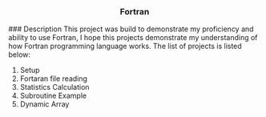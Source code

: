 <br />
<p align="center">
 <h3 align="center">Fortran</h3>

 </p>
 ### Description
This project was build to demonstrate my proficiency and ability to use Fortran,
I hope this projects demonstrate my understanding of how Fortran programming language works.
The list of projects is listed below:</br>

 1. Setup
 2. Fortaran file reading
 3. Statistics Calculation
 4. Subroutine Example
 5. Dynamic Array
